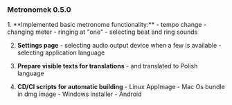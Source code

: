 <h3>Metronomek 0.5.0</h3>
  1. **Implemented basic metronome functionality:**
    - tempo change
    - changing meter
    - ringing at "one"
    - selecting beat and ring sounds

  2. **Settings page**
    - selecting audio output device when a few is available
    - selecting application language

  3. **Prepare visible texts for translations**
    - and translated to Polish language

  4. **CD/CI scripts for automatic building**
    - Linux AppImage
    - Mac Os bundle in dmg image
    - Windows installer
    - Android
